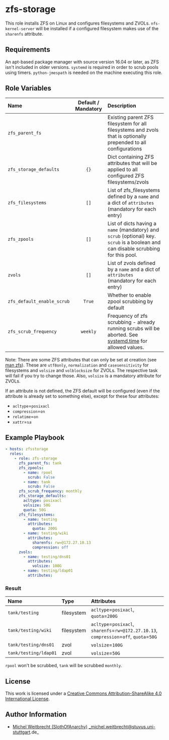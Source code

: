 # zfs-storage

This role installs ZFS on Linux and configures filesystems and ZVOLs. 
`nfs-kernel-server` will be installed if a configured filesystem makes use of the `sharenfs` attribute.

## Requirements

An apt-based package manager with source version 16.04 or later, as ZFS isn't included in older versions.
`systemd` is required in order to scrub pools using timers.
`python-jmespath` is needed on the machine executing this role.

## Role Variables

| Name                       | Default / Mandatory | Description                                                                                                                                                                                       |
|:---------------------------|:-------------------:|:--------------------------------------------------------------------------------------------------------------------------------------------------------------------------------------------------|
| `zfs_parent_fs`            |                     | Existing parent ZFS filesystem for all filesystems and zvols that is optionally prepended to all configurations                                                                                   |
| `zfs_storage_defaults`     |        `{}`         | Dict containing ZFS attributes that will be applied to all configured ZFS filesystems/zvols                                                                                                       |
| `zfs_filesystems`          |        `[]`         | List of zfs_filesystems defined by a `name` and a dict of `attributes` (mandatory for each entry)                                                                                                 |
| `zfs_zpools`               |        `[]`         | List of dicts having a `name` (mandatory) and `scrub` (optional) key. `scrub` is a boolean and can disable scrubbing for this pool.                                                               |
| `zvols`                    |        `[]`         | List of zvols defined by a `name` and a dict of `attributes` (mandatory for each entry)                                                                                                           |
| `zfs_default_enable_scrub` |       `True`        | Whether to enable zpool scrubbing by default                                                                                                                                                      |
| `zfs_scrub_frequency`      |      `weekly`       | Frequency of zfs scrubbing - already running scrubs will be aborted. See [systemd.time](https://www.freedesktop.org/software/systemd/man/systemd.time.html#Calendar%20Events) for allowed values. |

Note: There are some ZFS attributes that can only be set at creation (see [man zfs](https://linux.die.net/man/8/zfs)). 
These are `utf8only`, `normalization` and `casesensitivity` for filesystems and `volsize` and `volblocksize` for ZVOLs. 
The respective task will fail if you try to change those.
Also, `volsize` is a mandatory attribute for ZVOLs.

If an attribute is not defined, the ZFS default will be configured (even if the attribute is already set to something else), except for these four attributes:
- `acltype`=`posixacl`
- `compression`=`on`
- `relatime`=`on`
- `xattr`=`sa`

## Example Playbook

```yml
- hosts: zfsstorage
  roles:
    - role: zfs-storage
      zfs_parent_fs: tank
      zfs_zpools:
        - name: rpool
          scrub: False
        - name: tank
          scrub: False
      zfs_scrub_frequency: monthly
      zfs_storage_defaults:
        acltype: posixacl
        volsize: 50G
        quota: 50G
      zfs_filesystems:
        - name: testing
          attributes:
            quota: 200G
        - name: testing/wiki
          attributes:
            sharenfs: rw=@172.27.10.13
            compression: off
      zvols:
        - name: testing/dns01
          attributes:
            volsize: 100G
        - name: testing/ldap01
          attributes:
```

### Result

| Name                  | Type       | Attributes                                                                              |
|:----------------------|:-----------|:----------------------------------------------------------------------------------------|
| `tank/testing`        | filesystem | `acltype`=`posixacl`, `quota`=`200G`                                                    |
| `tank/testing/wiki`   | filesystem | `acltype`=`posixacl`, `sharenfs`=`rw=@172.27.10.13`, `compression`=`off`, `quota`=`50G` |
| `tank/testing/dns01`  | zvol       | `volsize`=`100G`                                                                        |
| `tank/testing/ldap01` | zvol       | `volsize`=`50G`                                                                         |

`rpool` won't be scrubbed, `tank` will be scrubbed `monthly`.

## License

This work is licensed under a [Creative Commons Attribution-ShareAlike 4.0 International License](http://creativecommons.org/licenses/by-sa/4.0/).

## Author Information

- [Michel Weitbrecht (SlothOfAnarchy)](https://github.com/SlothOfAnarchy) _michel.weitbrecht@stuvus.uni-stuttgart.de_
